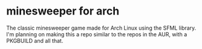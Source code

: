 # minesweeper for arch

The classic minesweeper game made for Arch Linux using the SFML library.
I'm planning on making this a repo similar to the repos in the AUR, with a PKGBUILD and all that.
